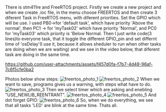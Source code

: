 There is stm411re and FreeRTOS project. Firstly we create a new project and when we create .ioc file,
in the menu choose FREERTOS and then create 3 diferent Task in FreeRTOS menu, with diferent priorities.
Set the GPIO which will be use. I used PB0->for 'default task', which have priority 'Above the normal',
then PC1 -> for 'myTask02' which have priority 'Normal', and PC0 for 'myTask03' which priority is 
'Below Normal. Then I just write code(3 lines)to everyone task, that it toggle the different GPIO_pin 
and set differnt time of 'osDelay'(I use it, because it allows sheduler to run when other tasks are doing
when we are waiting) and we see in the video below, that diferent task are doing in the same time.

https://github.com/user-attachments/assets/f457d0fa-f7b7-4d48-96af-7c6f5cfe0ba2

Photos below show steps:
![freertos_photo_1](https://github.com/user-attachments/assets/1de6961e-cfb5-42fb-a792-8fed7ea64b30)
![freertos_photo_2](https://github.com/user-attachments/assets/7caa7bbf-23de-46f0-8535-76ae99947156)
When we want to save, programs gives us a warning, with steps what have to do.
![freertos_photo_3](https://github.com/user-attachments/assets/1326d71e-aee7-4470-b2ec-466040652193)
Then we select timer which are asking and enebling "USE_NEWLIB_REENTRANT".
![freertos_photo_4](https://github.com/user-attachments/assets/db49368f-c1b3-4e02-9934-5f2ddca5f8ae)
![freertos_photo_5](https://github.com/user-attachments/assets/8a714c95-1e66-4eb8-a041-398d51312078)
And dot forget GPIO:
![freertos_photo_6](https://github.com/user-attachments/assets/0582a61d-bada-4a57-aece-6b6b9cd8c6fe)
So, when we do everything, we see that all tasks 'LED' are blink at the same time. 
Thats all.

